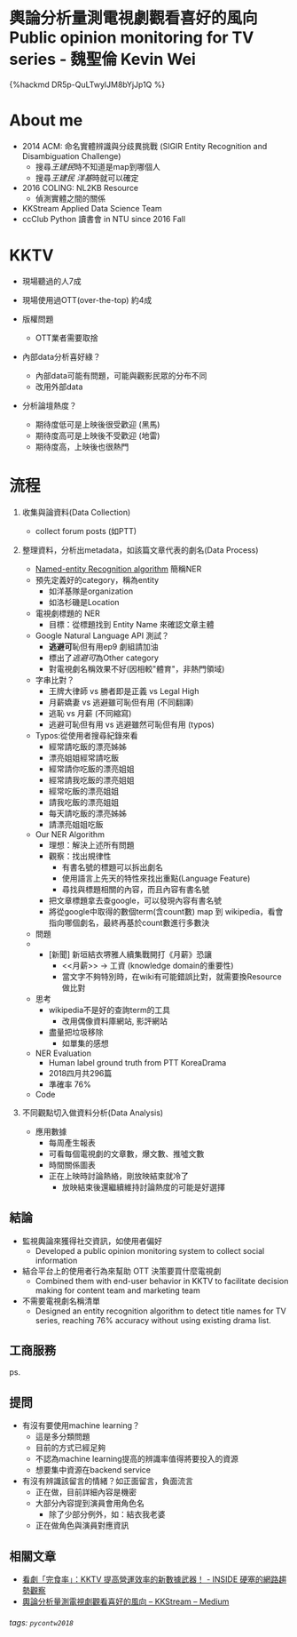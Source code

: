 # 輿論分析量測電視劇觀看喜好的風向 Public opinion monitoring for TV series - 魏聖倫 Kevin Wei

{%hackmd DR5p-QuLTwylJM8bYjJp1Q %}


# About me
- 2014 ACM: 命名實體辨識與分歧異挑戰 (SIGIR Entity Recognition and Disambiguation Challenge)
    - 搜尋*王建民*時不知道是map到哪個人
    - 搜尋*王建民 洋基*時就可以確定
- 2016 COLING: NL2KB Resource
    - 偵測實體之間的關係
- KKStream Applied Data Science Team
- ccClub Python 讀書會 in NTU since 2016 Fall 

# KKTV
- 現場聽過的人7成
- 現場使用過OTT(over-the-top) 約4成

- 版權問題
    - OTT業者需要取捨

- 內部data分析喜好綠？
    - 內部data可能有問題，可能與觀影民眾的分布不同
    - 改用外部data

- 分析論壇熱度？
    - 期待度低可是上映後很受歡迎 (黑馬)
    - 期待度高可是上映後不受歡迎 (地雷)
    - 期待度高，上映後也很熱門

# 流程
1. 收集與論資料(Data Collection)
    - collect forum posts (如PTT)
2. 整理資料，分析出metadata，如該篇文章代表的劇名(Data Process)
    - [Named-entity Recognition algorithm](https://en.wikipedia.org/wiki/Named-entity_recognition) 簡稱NER
    - 預先定義好的category，稱為entity
        - 如洋基隊是organization
        - 如洛杉磯是Location
    - 電視劇標題的 NER
        - 目標：從標題找到 Entity Name 來確認文章主體
    - Google Natural Language API 測試？
        - **逃避可**恥但有用ep9 劇組請加油
        - 標出了*逃避可*為Other category
        - 對電視劇名稱效果不好(因相較"體育"，非熱門領域)
    - 字串比對？
        - 王牌大律師 vs 勝者即是正義 vs Legal High
        - 月薪嬌妻 vs 逃避雖可恥但有用 (不同翻譯)
        - 逃恥 vs 月薪 (不同縮寫)
        - 逃避可恥但有用 vs 逃避雖然可恥但有用 (typos)
    - Typos:從使用者搜尋紀錄來看
        * 經常請吃飯的漂亮姊姊
        * 漂亮姐姐經常請吃飯
        * 經常請你吃飯的漂亮姐姐
        * 經常請我吃飯的漂亮姐姐
        * 經常吃飯的漂亮姐姐
        * 請我吃飯的漂亮姐姐
        * 每天請吃飯的漂亮姊姊
        * 請漂亮姐姐吃飯
    - Our NER Algorithm
        * 理想：解決上述所有問題
        * 觀察：找出規律性
            * 有書名號的標題可以拆出劇名
            * 使用語言上先天的特性來找出重點(Language Feature)
            * 尋找與標題相關的內容，而且內容有書名號
        * 把文章標題拿去查google，可以發現內容有書名號
        * 將從google中取得的數個term(含count數) map 到 wikipedia，看會指向哪個劇名，最終再基於count數進行多數決
    - 問題
    - 
        - [新聞] 新垣結衣堺雅人續集戰開打《月薪》恐讓
            - <<月薪>> -> 工資 (knowledge domain的重要性)
            - 當文字不夠特別時，在wiki有可能錯誤比對，就需要換Resource做比對
    - 思考
        - wikipedia不是好的查詢term的工具
            - 改用偶像資料庫網站, 影評網站
        - 盡量把垃圾移除
            - 如單集的感想
    - NER Evaluation
        -  Human label ground truth from PTT KoreaDrama
        -  2018四月共296篇
        -  準確率 76%
    - Code

3. 不同觀點切入做資料分析(Data Analysis)
    - 應用數據
        - 每周產生報表
        - 可看每個電視劇的文章數，爆文數、推噓文數
        - 時間關係圖表
        - 正在上映時討論熱絡，剛放映結束就冷了
            - 放映結束後還繼續維持討論熱度的可能是好選擇

## 結論
- 監視輿論來獲得社交資訊，如使用者偏好
    - Developed a public opinion monitoring system to collect social information
- 結合平台上的使用者行為來幫助 OTT 決策要買什麼電視劇
    - Combined them with end-user behavior in KKTV to facilitate decision making for content team and marketing team
- 不需要電視劇名稱清單
    - Designed an entity recognition algorithm to detect title names for TV series, reaching 76% accuracy without using existing drama list. 

## 工商服務

ps. 

## 提問

- 有沒有要使用machine learning？
    - 這是多分類問題
    - 目前的方式已經足夠
    - 不認為machine learning提高的辨識率值得將要投入的資源
    - 想要集中資源在backend service
- 有沒有辨識該留言的情緒？如正面留言，負面流言
    - 正在做，目前詳細內容是機密
    - 大部分內容提到演員會用角色名
        - 除了少部分例外，如：結衣我老婆
    - 正在做角色與演員對應資訊

## 相關文章

* [看劇「完食率」：KKTV 提高營運效率的新數據武器！ \- INSIDE 硬塞的網路趨勢觀察](https://www.inside.com.tw/2018/05/17/kktv-view-achievement-rate)
* [輿論分析量測電視劇觀看喜好的風向 – KKStream – Medium](https://medium.com/kkstream/%E8%BC%BF%E8%AB%96%E5%88%86%E6%9E%90%E9%87%8F%E6%B8%AC%E9%9B%BB%E8%A6%96%E5%8A%87%E8%A7%80%E7%9C%8B%E5%96%9C%E5%A5%BD%E7%9A%84%E9%A2%A8%E5%90%91-c9c4993f959d)

###### tags: `pycontw2018`
